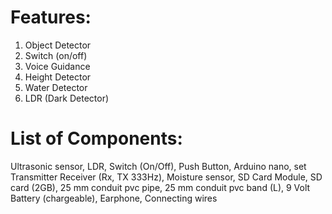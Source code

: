 # Features:
1. Object Detector
2. Switch (on/off)
3. Voice Guidance
4. Height Detector
5. Water Detector
6. LDR (Dark Detector)

# List of Components:
Ultrasonic sensor, LDR, Switch (On/Off), Push Button, Arduino nano, set Transmitter Receiver (Rx, TX 333Hz), Moisture sensor, SD Card Module, SD card (2GB), 25 mm conduit pvc pipe, 25 mm conduit pvc band (L), 9 Volt Battery (chargeable), Earphone, Connecting wires
